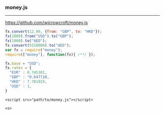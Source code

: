 ### money.js
---
https://github.com/wjcrowcroft/money.js

```js
fx.convert(12.99, {from: "GBP", to: "HKD"});
fx(1000).from("USD").to("GBP");
fx(1000).to("AED");
fx.convert(5318008).to("AED");
var fx = require("money");
require(["money"], function(fx){ /**/ });

fx.base = "USD";
fx.rates = {
  "EUR" : 0.745101,
  "GBP" : "0.647710,
  "HKD" : 7.781919,
  "USD" : 1,
}
```

```
<script src="path/to/money.js"></script>

<s>
```

```
```

